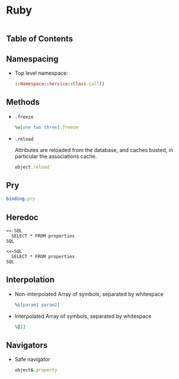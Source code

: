 # Ruby

```ruby
```

## Table of Contents


## Namespacing

* Top level namespace:
  ```ruby
  ::Namespace::Service::Class.call()
  ```

## Methods

* `.freeze`
  ```ruby
  %w[one two three].freeze
  ```
* `.reload`

  Attributes are reloaded from the database, and caches busted, in particular the associations cache.
  ```ruby
  object.reload
  ```

## Pry
  ```ruby
  binding.pry
  ```

## Heredoc
  ```
  <<-SQL
    SELECT * FROM properties
  SQL
  ```
  ```
  <<~SQL
    SELECT * FROM properties
  SQL
  ```

## Interpolation
* Non-interpolated Array of symbols, separated by whitespace
  ```ruby
  %i[param1 param2]
  ```
* Interpolated Array of symbols, separated by whitespace
  ```ruby
  %I[] 
  ```

## Navigators
* Safe navigator
  ```ruby
  object&.property
  ```
